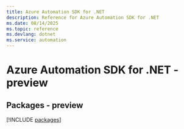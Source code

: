 ```yaml
---
title: Azure Automation SDK for .NET
description: Reference for Azure Automation SDK for .NET
ms.date: 08/14/2025
ms.topic: reference
ms.devlang: dotnet
ms.service: automation
---
```

# Azure Automation SDK for .NET - preview
## Packages - preview
[!INCLUDE [packages](automation-index.md)]